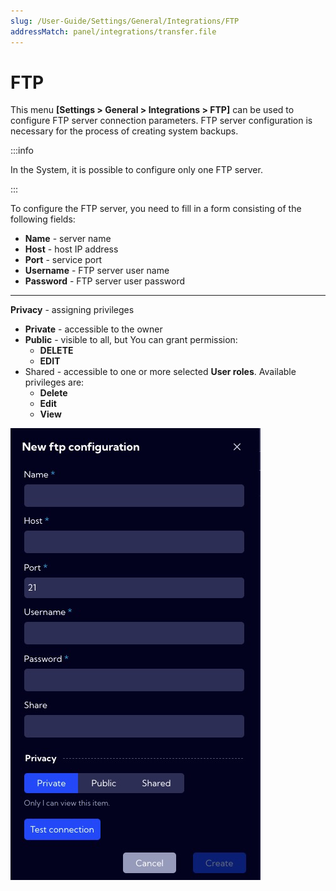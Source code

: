 ```yaml
---
slug: /User-Guide/Settings/General/Integrations/FTP
addressMatch: panel/integrations/transfer.file
---
```


# FTP

This menu  **[Settings > General > Integrations > FTP]** can be used to configure FTP server connection parameters. FTP server configuration is necessary for the process of creating system backups.

:::info

In the System, it is possible to configure only one FTP server.

:::

To configure the FTP server, you need to fill in a form consisting of the following fields:

- **Name** - server name
- **Host** -  host IP address
- **Port** - service port
- **Username** - FTP server user name
- **Password** - FTP server user password

---

**Privacy** - assigning privileges 
- **Private** - accessible to the owner
- **Public** - visible to all, but You can grant permission:
  - **DELETE**
  - **EDIT**
- Shared - accessible to one or more selected **User roles**. Available privileges are:
  - **Delete**
  - **Edit**
  - **View**

 ![image-20221227110510567](assets_06-FTP/image-20221227110510567.png)














